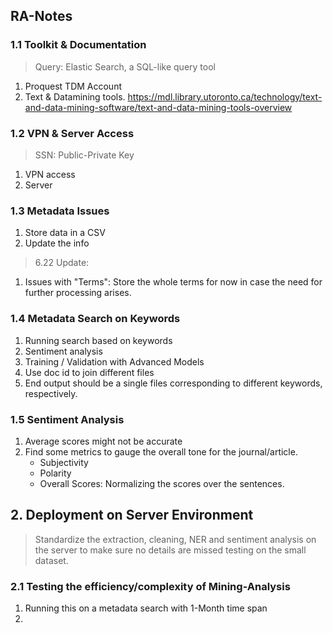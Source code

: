 ## RA-Notes

### 1.1 Toolkit & Documentation

> Query: Elastic Search, a SQL-like query tool
1. Proquest TDM Account
2. Text & Datamining tools. https://mdl.library.utoronto.ca/technology/text-and-data-mining-software/text-and-data-mining-tools-overview

   
### 1.2  VPN & Server Access

> SSN: Public-Private Key

1. VPN access
2. Server

### 1.3 Metadata Issues

1. Store data in a CSV
2. Update the info 

> 6.22 Update: 
1. Issues with "Terms": Store the whole terms for now in case the need for further processing arises. 

### 1.4 Metadata Search on Keywords

1. Running search based on keywords
2. Sentiment analysis
3. Training / Validation with Advanced Models
4. Use doc id to join different files
5. End output should be a single files corresponding to different keywords, respectively.

### 1.5 Sentiment Analysis

1. Average scores might not be accurate 
2. Find some metrics to gauge the overall tone for the journal/article. 
    - Subjectivity
    - Polarity
    - Overall Scores: Normalizing the scores over the sentences. 

## 2. Deployment on Server Environment

> Standardize the extraction, cleaning, NER and sentiment analysis on the server to make sure no details are missed testing on the small dataset.

### 2.1 Testing the efficiency/complexity of Mining-Analysis

1. Running this on a metadata search with 1-Month time span
2. 
